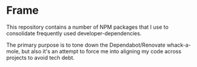 # Frame

This repository contains a number of NPM packages that I use to consolidate frequently used developer-dependencies.

The primary purpose is to tone down the Dependabot/Renovate whack-a-mole, but also it's an attempt to force me into aligning my code across projects to avoid tech debt.
